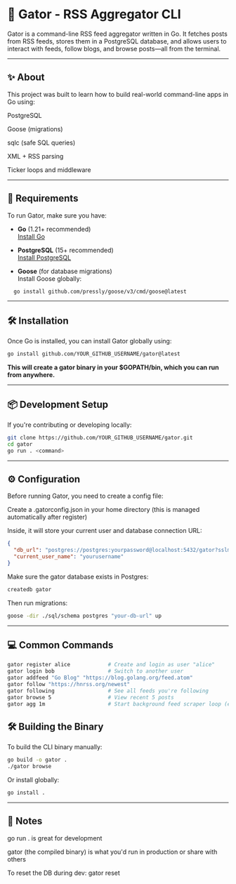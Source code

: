 # 🐊 Gator - RSS Aggregator CLI

Gator is a command-line RSS feed aggregator written in Go. It fetches posts from RSS feeds, stores them in a PostgreSQL database, and allows users to interact with feeds, follow blogs, and browse posts—all from the terminal.

---

## ✨ About

This project was built to learn how to build real-world command-line apps in Go using:

PostgreSQL

Goose (migrations)

sqlc (safe SQL queries)

XML + RSS parsing

Ticker loops and middleware

---
## 🚀 Requirements

To run Gator, make sure you have:

- **Go** (1.21+ recommended)  
  [Install Go](https://go.dev/doc/install)

- **PostgreSQL** (15+ recommended)  
  [Install PostgreSQL](https://www.postgresql.org/download/)

- **Goose** (for database migrations)  
  Install Goose globally:

```bash
  go install github.com/pressly/goose/v3/cmd/goose@latest
```

---

## 🛠 Installation

Once Go is installed, you can install Gator globally using:

```bash
go install github.com/YOUR_GITHUB_USERNAME/gator@latest
```

**This will create a gator binary in your $GOPATH/bin, which you can run from anywhere.**

---

## 📦 Development Setup
If you're contributing or developing locally:
```bash
git clone https://github.com/YOUR_GITHUB_USERNAME/gator.git
cd gator
go run . <command>
```

---

## ⚙️ Configuration
Before running Gator, you need to create a config file:

Create a .gatorconfig.json in your home directory (this is managed automatically after register)

Inside, it will store your current user and database connection URL:
```json
{
  "db_url": "postgres://postgres:yourpassword@localhost:5432/gator?sslmode=disable",
  "current_user_name": "yourusername"
}
```
Make sure the gator database exists in Postgres:
```bash
createdb gator
```

Then run migrations:
```bash
goose -dir ./sql/schema postgres "your-db-url" up
```

---

## 💻 Common Commands
```bash
gator register alice            # Create and login as user "alice"
gator login bob                 # Switch to another user
gator addfeed "Go Blog" "https://blog.golang.org/feed.atom"
gator follow "https://hnrss.org/newest"
gator following                 # See all feeds you're following
gator browse 5                  # View recent 5 posts
gator agg 1m                    # Start background feed scraper loop (every 1 minute)
```

## 🛠 Building the Binary
To build the CLI binary manually:
```bash
go build -o gator .
./gator browse
```
Or install globally:
```bash
go install .
```

---

## 🧼 Notes
go run . is great for development

gator (the compiled binary) is what you'd run in production or share with others

To reset the DB during dev: gator reset

